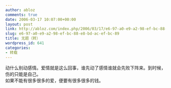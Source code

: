 ```yaml
---
author: abloz
comments: true
date: 2006-03-17 10:07:00+00:00
layout: post
link: http://abloz.com/index.php/2006/03/17/e6-97-a0-e9-a2-98-ef-bc-88-e8-bd-ac-ef-bc-89/
slug: e6-97-a0-e9-a2-98-ef-bc-88-e8-bd-ac-ef-bc-89
title: 无题（转）
wordpress_id: 641
categories:
- 转载
---
```


动什么别动感情。爱情就是这么回事，谁先动了感情谁就会先败下阵来。到时候，伤的只能是自己。  
如果不能有很多很多的爱，便要有很多很多的钱。
